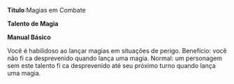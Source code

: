 **Titulo**:Magias em Combate

**Talento de Magia**

**Manual Básico**

 Você é habilidoso ao lançar magias em situações de perigo. Benefício: você não fi ca desprevenido quando lança uma magia. Normal: um personagem sem este talento fi ca desprevenido até seu próximo turno quando lança uma magia.